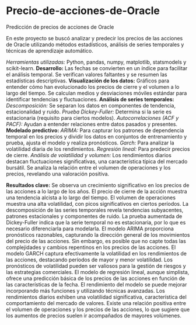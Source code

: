 # Precio-de-acciones-de-Oracle
Predicción de precios de acciones de Oracle

En este proyecto se buscó analizar y predecir los precios de las acciones de Oracle utilizando métodos estadísticos, análisis de series temporales y técnicas de aprendizaje automático. 

*Herramientas utilizadas:* Python, pandas, numpy, matplotlib, statsmodels y scikit-learn.
**Desarrollo:**
Las fechas se convierten en un índice para facilitar el análisis temporal.
Se verifican valores faltantes y se resumen las estadísticas descriptivas.
**Visualización de los datos:**
Gráficos para entender cómo han evolucionado los precios de cierre y el volumen a lo largo del tiempo.
Se calculan medios y desviaciones móviles estándar para identificar tendencias y fluctuaciones.
**Análisis de series temporales:**
*Descomposición:* Se separan los datos en componentes de tendencia, estacionalidad y ruido.
*Prueba Dickey-Fuller:* Determina si la serie es estacionaria (requisito para ciertos modelos).
*Autocorrelaciones (ACF y PACF):* Ayudan a entender relaciones entre datos pasados ​​y presentes.
**Modelado predictivo:**
*ARIMA:* Para capturar los patrones de dependencia temporal en los precios y dividir los datos en conjuntos de entrenamiento y prueba, ajusta el modelo y realiza pronósticos.
*Garch:* Para analizar la volatilidad diaria de los rendimientos.
*Regresión lineal:* Para predecir precios de cierre.
*Análisis de volatilidad y volumen:* Los rendimientos diarios destacan fluctuaciones significativas, una característica típica del mercado bursátil. Se analiza la relación entre el volumen de operaciones y los precios, revelando una valoración positiva.

**Resultados clave:**
Se observa un crecimiento significativo en los precios de las acciones a lo largo de los años.
El precio de cierre de la acción muestra una tendencia alcista a lo largo del tiempo.
El volumen de operaciones muestra una alta volatilidad, con picos significativos en ciertos períodos.
La descomposición de las series temporales revela tendencias subyacentes, patrones estacionales y componentes de ruido.
La prueba aumentada de Dickey-Fuller indica que la serie temporal no es estacionaria, por lo que es necesario diferenciarla para modelarla.
El modelo ARIMA proporciona pronósticos razonables, capturando la dirección general de los movimientos del precio de las acciones.
Sin embargo, es posible que no capte todas las complejidades y cambios repentinos en los precios de las acciones.
El modelo GARCH captura efectivamente la volatilidad en los rendimientos de las acciones, destacando períodos de mayor y menor volatilidad.
Los pronósticos de volatilidad pueden ser valiosos para la gestión de riesgos y las estrategias comerciales.
El modelo de regresión lineal, aunque simplista, ofrece una predicción básica de los precios de las acciones en función de las características de la fecha.
El rendimiento del modelo se puede mejorar incorporando más funciones y utilizando técnicas avanzadas.
Los rendimientos diarios exhiben una volatilidad significativa, característica del comportamiento del mercado de valores.
Existe una relación positiva entre el volumen de operaciones y los precios de las acciones, lo que sugiere que los aumentos de precios suelen ir acompañados de mayores volúmenes.

